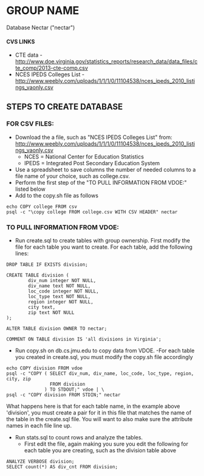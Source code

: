 # GROUP NAME

Database Nectar ("nectar")


#### CVS LINKS
- CTE data - http://www.doe.virginia.gov/statistics_reports/research_data/data_files/cte_comp/2013-cte-comp.csv
- NCES IPEDS Colleges List - http://www.weebly.com/uploads/1/1/1/0/11104538/nces_ipeds_2010_listings_vaonly.csv

## STEPS TO CREATE DATABASE

### FOR CSV FILES:
- Download the a file, such as "NCES IPEDS Colleges List" from: http://www.weebly.com/uploads/1/1/1/0/11104538/nces_ipeds_2010_listings_vaonly.csv
  - NCES = National Center for Education Statistics
  - IPEDS = Integrated Post Secondary Education System
- Use a spreadsheet to save columns the number of needed columns to a file name of your choice, such as college.csv.
- Perform the first step of the "TO PULL INFORMATION FROM VDOE:" listed below
- Add to the copy.sh file as follows
```
echo COPY college FROM csv
psql -c "\copy college FROM college.csv WITH CSV HEADER" nectar
```



### TO PULL INFORMATION FROM VDOE:
- Run create.sql to create tables with group ownership.
First modify the file for each table you want to create.
For each table, add the following lines:
```
DROP TABLE IF EXISTS division;

CREATE TABLE division (
        div_num integer NOT NULL,
        div_name text NOT NULL,
        loc_code integer NOT NULL,
        loc_type text NOT NULL,
        region integer NOT NULL,
        city text,
        zip text NOT NULL
);

ALTER TABLE division OWNER TO nectar;

COMMENT ON TABLE division IS 'all divisions in Virginia';
```
- Run copy.sh on db.cs.jmu.edu to copy data from VDOE.
  -For each table you created in create.sql, you must modify the copy.sh file accordingly
```
echo COPY division FROM vdoe
psql -c "COPY ( SELECT div_num, div_name, loc_code, loc_type, region, city, zip
                FROM division
              ) TO STDOUT;" vdoe | \
psql -c "COPY division FROM STDIN;" nectar
```
What happens here is that for each table name, in the example above 'division', you must create a pair for it in this file that matches the name of the table in the create.sql file. You will want to also make sure the attribute names in each file line up.


- Run stats.sql to count rows and analyze the tables.
  - First edit the file, again making you sure you edit the following for each table you are creating, such as the division table above
```
ANALYZE VERBOSE division;
SELECT count(*) AS div_cnt FROM division;
```

